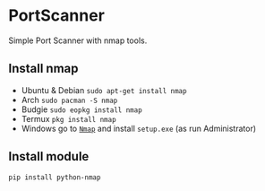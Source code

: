 # PortScanner

Simple Port Scanner with nmap tools.

## Install nmap
- Ubuntu & Debian
```sudo apt-get install nmap```
- Arch
```sudo pacman -S nmap```
- Budgie
```sudo eopkg install nmap```
- Termux
```pkg install nmap```
- Windows go to
[`Nmap`](https://nmap.org/download.html#windows) and install `setup.exe` (as run Administrator)

## Install module
```
pip install python-nmap
```
